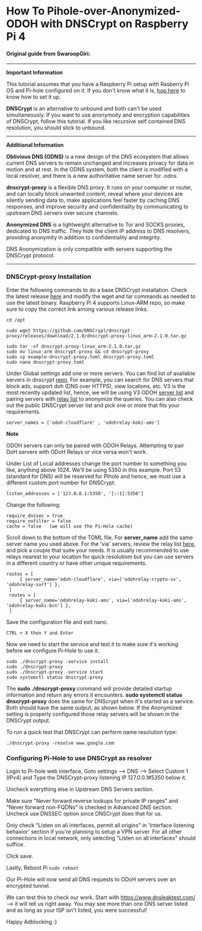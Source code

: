 # How To Pihole-over-Anonymized-ODOH with DNSCrypt on Raspberry Pi 4
 
#### Original guide from SwaroopGiri:
 
***
**Important Information**

This tutorial assumes that you have a Raspberry Pi setup with Rasberry Pi OS and Pi-hole configured on it. If you don't know what it is, [hop here](https://github.com/SwaroopGiri/Pi_hole_configuration) to know how to set it up.

**DNSCrypt** is an alternative to unbound and both can't be used simultaneously. If you want to use anonymoity and encryption capabilities of DNSCrypt, follow this tutorial. If you like recursive self contained DNS resolution, you should stick to unbound.

***
**Additional Information**

**Oblivious DNS (ODNS)** is a new design of the DNS ecosystem that allows current DNS servers to remain unchanged and increases privacy for data in motion and at rest. In the ODNS system, both the client is modified with a local resolver, and there is a new authoritative name server for .odns.

**dnscrypt-proxy** is a flexible DNS proxy. It runs on your computer or router, and can locally block unwanted content, reveal where your devices are silently sending data to, make applications feel faster by caching DNS responses, and improve security and confidentiality by communicating to upstream DNS servers over secure channels.

**Anonymized DNS** is a lightweight alternative to Tor and SOCKS proxies, dedicated to DNS traffic. They hide the client IP address to DNS resolvers, providing anonymity in addition to confidentiality and integrity.

DNS Anonymization is only compatible with servers supporting the DNSCrypt protocol.

***  

### DNSCrypt-proxy Installation

Enter the following commands to do a base DNSCrypt installation. Check the latest release <a href="https://github.com/DNSCrypt/dnscrypt-proxy/releases">here</a> and modify the wget and tar commands as needed to use the latest binary. Raspberry Pi 4 supports Linux-ARM repo, so make sure to copy the correct link among various release links.

```
cd /opt

sudo wget https://github.com/DNSCrypt/dnscrypt-proxy/releases/download/2.1.0/dnscrypt-proxy-linux_arm-2.1.0.tar.gz

sudo tar -xf dnscrypt-proxy-linux_arm-2.1.0.tar.gz
sudo mv linux-arm dnscrypt-proxy && cd dnscrypt-proxy
sudo cp example-dnscrypt-proxy.toml dnscrypt-proxy.toml
sudo nano dnscrypt-proxy.toml
```
Under Global settings add one or more servers. You can find list of available servers in dnscrypt [repo](https://github.com/dnscrypt/dnscrypt-resolvers). For example, you can search for DNS servers that block ads, support doh (DNS over HTTPS), view locations, etc. V3 is the most recently updated list, hence, we will be using V3 ODOH [server list](https://github.com/DNSCrypt/dnscrypt-resolvers/blob/master/v3/odoh-servers.md) and pairing servers with [relay list](https://github.com/DNSCrypt/dnscrypt-resolvers/blob/master/v3/odoh-relays.md) to anonymize the queries. You can also check out the public DNSCrypt server list and pick one or more that fits your requirements. 

```
server_names = ['odoh-cloudflare' , 'odohrelay-koki-ams']
```

**Note**

ODOH servers can only be paired with ODOH Relays. Attempting to pair DoH servers with ODoH Relays or vice versa won't work.

Under List of Local addresses change the port number to something you like, anything above 1024. We'll be using 5350 in this example. Port 53 (standard for DNS) will be reserved for Pihole and hence, we must use a different custom port number for DNSCrypt.

```
listen_addresses = ['127.0.0.1:5350', '[::1]:5350']
```

Change the following:
```
require_dnssec = true   
require_nofilter = false
cache = false   (we will use the Pi-Hole cache)
```
Scroll down to the bottom of the TOML file. For **server_name** add the same server name you used above. For the 'via' servers, review the relay list <a href="https://github.com/DNSCrypt/dnscrypt-resolvers/blob/master/v3/odoh-relays.md">here</a>, and pick a couple that suite your needs. It is usually recommended to use relays nearest to your location for quick resolutiom but you can use servers in a different country or have other unique requirements. 

```
routes = [
     { server_name='odoh-cloudflare', via=['odohrelay-crypto-sx', 'odohrelay-surf'] },
 ]
 routes = [
     { server_name='odohrelay-koki-ams', via=['odohrelay-koki-ams', 'odohrelay-koki-bcn'] },
 ]
```

Save the configuration file and exit nano.
```
CTRL + X then Y and Enter
```

Now we need to start the service and test it to make sure it's working before we configure Pi-Hole to use it.
```
sudo ./dnscrypt-proxy -service install
sudo ./dnscrypt-proxy
sudo ./dnscrypt-proxy -service start
sudo systemctl status dnscrypt-proxy
```

The **sudo ./dnscrypt-proxy** command will provide detailed startup information and return any errors it encounters.  **sudo systemctl status dnscrypt-proxy** does the same for DNScrypt when it's started as a service. Both should have the same output, as shown below. If the Anonymized setting is properly configured those relay servers will be shown in the DNSCrypt output.

To run a quick test that DNSCrypt can perform name resolution type:

```
./dnscrypt-proxy -resolve www.google.com
```

### Configuring Pi-Hole to use DNSCrypt as resolver

Login to Pi-hole web interface, Goto settings --> DNS --> Select Custom 1 (IPv4) and Type the DNSCrypt-proxy listening IP 127.0.0.1#5350 below it.

Uncheck everything else in Upstream DNS Servers section.

Make sure "Never forward reverse lookups for private IP ranges" and "Never forward non-FQDNs" is checked in Advanced DNS section. Uncheck use DNSSEC option since DNSCrypt does that for us.

Only check "Listen on all interfaces, permit all origins" in 'Interface listening behavior' section if you're planning to setup a VPN server. For all other connections in local network, only selecting "Listen on all interfaces" should suffice.

Click save.

Lastly, Reboot Pi `sudo reboot`


Our Pi-Hole will now send all DNS requests to ODoH servers over an encrypted tunnel.

We can test this to check our work. Start with https://www.dnsleaktest.com/ --> it will tell us right away. You may see more than one DNS server listed and as long as your ISP isn't listed, you were successful!

Happy Adblocking :)
